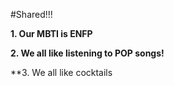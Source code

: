 #Shared!!!

**1. Our MBTI is ENFP**

**2. We all like listening to POP songs!**

**3. We all like cocktails
